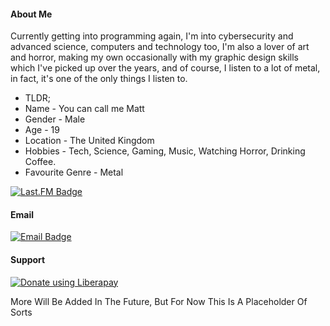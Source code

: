 #### About Me

Currently getting into programming again, I'm into cybersecurity and advanced science, computers and technology too, I'm also a lover of art and horror, making my own occasionally with my graphic design skills which I've picked up over the years, and of course, I listen to a lot of metal, in fact, it's one of the only things I listen to.

- TLDR;
- Name - You can call me Matt
- Gender - Male
- Age - 19
- Location - The United Kingdom
- Hobbies - Tech, Science, Gaming, Music, Watching Horror, Drinking Coffee.
- Favourite Genre - Metal


<a href="https://www.last.fm/user/lErrorl404l" target="_blank"><img alt="Last.FM Badge" src="https://img.shields.io/static/v1?label=Last.fm&logo=last.fm&message=Click+If+Interested"></a>



#### Email

<a href="mailto:matthewbarker@librem.one" target="_blank"><img alt="Email Badge" src="https://img.shields.io/static/v1?label=Contact+Me&logo=email&message=Here"></a>

#### Support

<noscript><a href="https://liberapay.com/Matthew-Barker/donate"><img alt="Donate using Liberapay" src="https://liberapay.com/assets/widgets/donate.svg"></a></noscript>


More Will Be Added In The Future, But For Now This Is A Placeholder Of Sorts
